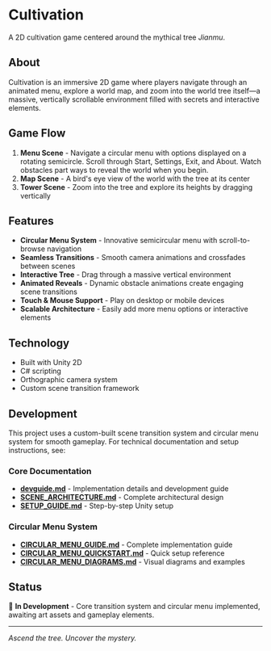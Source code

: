 # Cultivation

A 2D cultivation game centered around the mythical tree *Jianmu*.

## About

Cultivation is an immersive 2D game where players navigate through an animated menu, explore a world map, and zoom into the world tree itself—a massive, vertically scrollable environment filled with secrets and interactive elements.

## Game Flow

1. **Menu Scene** - Navigate a circular menu with options displayed on a rotating semicircle. Scroll through Start, Settings, Exit, and About. Watch obstacles part ways to reveal the world when you begin.
2. **Map Scene** - A bird's eye view of the world with the tree at its center
3. **Tower Scene** - Zoom into the tree and explore its heights by dragging vertically

## Features

- **Circular Menu System** - Innovative semicircular menu with scroll-to-browse navigation
- **Seamless Transitions** - Smooth camera animations and crossfades between scenes
- **Interactive Tree** - Drag through a massive vertical environment
- **Animated Reveals** - Dynamic obstacle animations create engaging scene transitions
- **Touch & Mouse Support** - Play on desktop or mobile devices
- **Scalable Architecture** - Easily add more menu options or interactive elements

## Technology

- Built with Unity 2D
- C# scripting
- Orthographic camera system
- Custom scene transition framework

## Development

This project uses a custom-built scene transition system and circular menu system for smooth gameplay. For technical documentation and setup instructions, see:

### Core Documentation
- **[devguide.md](devguide.md)** - Implementation details and development guide
- **[SCENE_ARCHITECTURE.md](SCENE_ARCHITECTURE.md)** - Complete architectural design
- **[SETUP_GUIDE.md](SETUP_GUIDE.md)** - Step-by-step Unity setup

### Circular Menu System
- **[CIRCULAR_MENU_GUIDE.md](CIRCULAR_MENU_GUIDE.md)** - Complete implementation guide
- **[CIRCULAR_MENU_QUICKSTART.md](CIRCULAR_MENU_QUICKSTART.md)** - Quick setup reference
- **[CIRCULAR_MENU_DIAGRAMS.md](CIRCULAR_MENU_DIAGRAMS.md)** - Visual diagrams and examples

## Status

🚧 **In Development** - Core transition system and circular menu implemented, awaiting art assets and gameplay elements.

---

*Ascend the tree. Uncover the mystery.*

